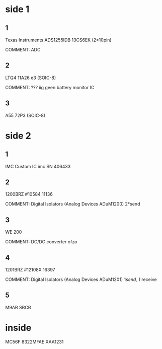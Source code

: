 side 1
======
1
-
Texas Instruments
ADS1255IDB
13CS6EK
(2*10pin)

COMMENT:
ADC

2
-
LTQ4
11A26
e3
(SOIC-8)

COMMENT:
??? iig geen battery monitor IC

3
-
A55
72P3
(SOIC-8)

side 2
======
1
-
IMC Custom IC
imc SN 406433

2
-
1200BRZ
#10584
11136

COMMENT:
Digital Isolators (Analog Devices ADuM1200)
2*send

3
-
WE
200

COMMENT:
DC/DC converter ofzo

4
-
1201BRZ
#12108X
16397

COMMENT:
Digital Isolators (Analog Devices ADuM1201)
1*send, 1* receive

5
-
M9AB
SBCB

inside
======
MC56F
8322MFAE
XAA1231

